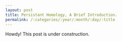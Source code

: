 ```yaml
---
layout: post
title: Persistant Homology, A Brief Introduction.
permalink: /:categories/:year/:month/:day/:title
---
```


<div class="message">
  Howdy! This post is under construction.
</div>

